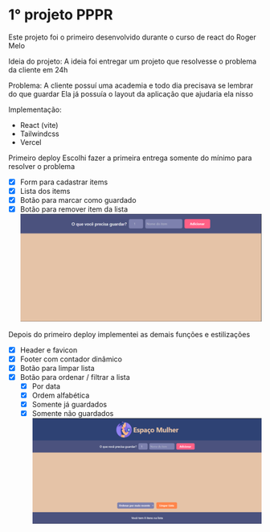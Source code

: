 # 1° projeto PPPR

Este projeto foi o primeiro desenvolvido durante o curso de react do Roger Melo

Ideia do projeto: A ideia foi entregar um projeto que resolvesse o problema da cliente em 24h

Problema:
A cliente possuí uma academia e todo dia precisava se lembrar do que guardar
Ela já possuía o layout da aplicação que ajudaria ela nisso

Implementação:

- React (vite)
- Tailwindcss
- Vercel

Primeiro deploy
Escolhi fazer a primeira entrega somente do mínimo para resolver o problema

- [x] Form para cadastrar items
- [x] Lista dos items
- [x] Botão para marcar como guardado
- [x] Botão para remover item da lista
      ![Imagem deploy 1](firstDeploy.png)

Depois do primeiro deploy implementei as demais funções e estilizações

- [x] Header e favicon
- [x] Footer com contador dinâmico
- [x] Botão para limpar lista
- [x] Botão para ordenar / filtrar a lista
  - [x] Por data
  - [x] Ordem alfabética
  - [x] Somente já guardados
  - [x] Somente não guardados
        ![Imagem do ultimo deploy](lastDeploy.png)
